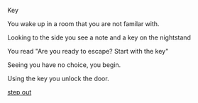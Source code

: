 Key

You wake up in a room that you are not familar with.

Looking to the side you see a note and a key on the nightstand

You read "Are you ready to escape? Start with the key"

Seeing you have no choice, you begin.

Using the key you unlock the door.

[step out](the-screwdriver.md)
